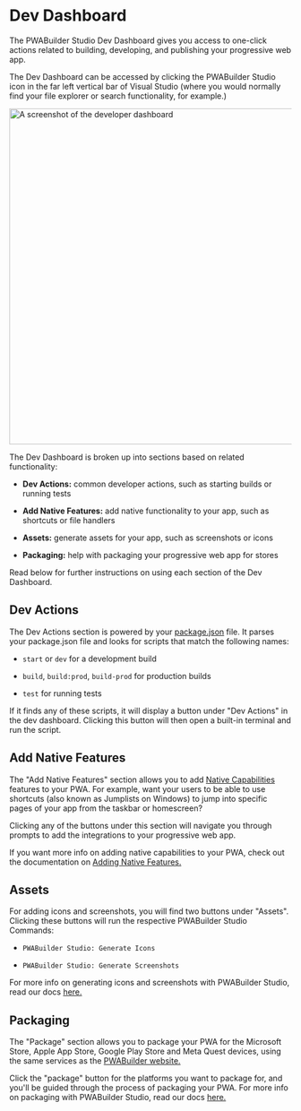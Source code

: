 # Dev Dashboard

The PWABuilder Studio Dev Dashboard gives you access to one-click actions related to building, developing, and publishing your progressive web app. 

The Dev Dashboard can be accessed by clicking the PWABuilder Studio icon in the far left vertical bar of Visual Studio (where you would normally find your file explorer or search functionality, for example.)

<div class="docs-image">
    <img src="/assets/studio/dev-dashboard/dev-dashboard.png" alt="A screenshot of the developer dashboard" width=600/>
</div>

The Dev Dashboard is broken up into sections based on related functionality:

* **Dev Actions:** common developer actions, such as starting builds or running tests

* **Add Native Features:** add native functionality to your app, such as shortcuts or file handlers

* **Assets:** generate assets for your app, such as screenshots or icons

* **Packaging:** help with packaging your progressive web app for stores

Read below for further instructions on using each section of the Dev Dashboard.


## Dev Actions

The Dev Actions section is powered by your [package.json](https://docs.npmjs.com/files/package.json) file. It parses your package.json file and looks for scripts that match the following names:

* `start` or `dev` for a development build

* `build`, `build:prod`, `build-prod` for production builds

* `test` for running tests

If it finds any of these scripts, it will display a button under "Dev Actions" in the dev dashboard. Clicking this button will then open a built-in terminal and run the script.

## Add Native Features

The "Add Native Features" section allows you to add [Native Capabilities](https://learn.microsoft.com/en-us/microsoft-edge/progressive-web-apps-chromium/#native-like-experiences) features to your PWA. For example, want your users to be able to use shortcuts (also known as Jumplists on Windows) to jump into specific pages of your app from the taskbar or homescreen? 

Clicking any of the buttons under this section will navigate you through prompts to add the integrations to your progressive web app.

If you want more info on adding native capabilities to your PWA, check out the documentation on [Adding Native Features.](/home/native-features)

## Assets
For adding icons and screenshots, you will find two buttons under "Assets". Clicking these buttons will run the respective PWABuilder Studio Commands:

* `PWABuilder Studio: Generate Icons`

* `PWABuilder Studio: Generate Screenshots`

For more info on generating icons and screenshots with PWABuilder Studio, read our docs [here.](/studio/assets)

## Packaging

The "Package" section allows you to package your PWA for the Microsoft Store, Apple App Store, Google Play Store and Meta Quest devices, using the same services as the [PWABuilder website.](https://pwabuilder.com) 

Click the "package" button for the platforms you want to package for, and you'll be guided through the process of packaging your PWA. For more info on packaging with PWABuilder Studio, read our docs [here.](/studio/package)